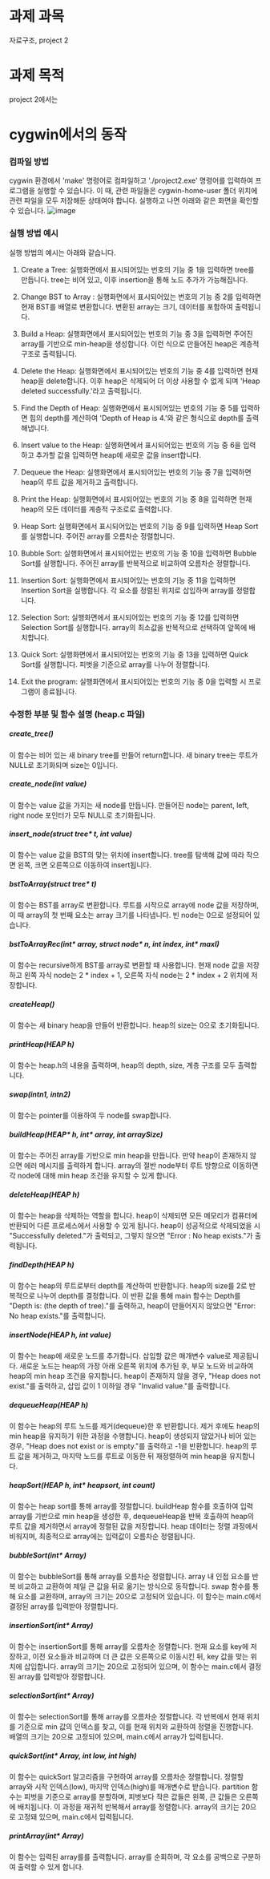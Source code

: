 # 과제 과목
자료구조, project 2

# 과제 목적
project 2에서는 

# cygwin에서의 동작
### 컴파일 방법
cygwin 환경에서 'make' 명령어로 컴파일하고 './project2.exe' 명령어를 입력하여 프로그램을 실행할 수 있습니다. 이 때, 관련 파일들은 cygwin-home-user 폴더 위치에 관련 파일을 모두 저장해둔 상태여야 합니다. 실행하고 나면 아래와 같은 화면을 확인할 수 있습니다.
![image](https://github.com/user-attachments/assets/aa5a7d30-fb27-411c-bc25-e78eab889f5b)


### 실행 방법 예시
실행 방법의 예시는 아래와 같습니다.

1. Create a Tree: 실행화면에서 표시되어있는 번호의 기능 중 1을 입력하면 tree를 만듭니다. tree는 비어 있고, 이후 insertion을 통해 노드 추가가 가능해집니다.

2. Change BST to Array : 실행화면에서 표시되어있는 번호의 기능 중 2를 입력하면 현재 BST를 배열로 변환합니다. 변환된 array는 크기, 데이터를 포함하여 출력됩니다.

3. Build a Heap: 실행화면에서 표시되어있는 번호의 기능 중 3을 입력하면 주어진 array를 기반으로 min-heap을 생성합니다. 이런 식으로 만들어진 heap은 계층적 구조로 출력됩니다.

4. Delete the Heap: 실행화면에서 표시되어있는 번호의 기능 중 4를 입력하면 현재 heap을 delete합니다. 이후 heap은 삭제되어 더 이상 사용할 수 없게 되며 'Heap deleted successfully.'라고 출력됩니다.

5. Find the Depth of Heap: 실행화면에서 표시되어있는 번호의 기능 중 5를 입력하면 힙의 depth를 계산하여 'Depth of Heap is 4.'와 같은 형식으로 depth를 출력해냅니다.

6. Insert value to the Heap: 실행화면에서 표시되어있는 번호의 기능 중 6을 입력하고 추가할 값을 입력하면 heap에 새로운 값을 insert합니다.

7. Dequeue the Heap: 실행화면에서 표시되어있는 번호의 기능 중 7을 입력하면 heap의 루트 값을 제거하고 출력합니다.

8. Print the Heap: 실행화면에서 표시되어있는 번호의 기능 중 8을 입력하면 현재 heap의 모든 데이터를 계층적 구조로로 출력합니다.

9. Heap Sort: 실행화면에서 표시되어있는 번호의 기능 중 9를 입력하면 Heap Sort를 실행합니다. 주어진 array를 오름차순 정렬합니다.

10. Bubble Sort: 실행화면에서 표시되어있는 번호의 기능 중 10을 입력하면 Bubble Sort를 실행합니다. 주어진 array를 반복적으로 비교하여 오름차순 정렬합니다.

11. Insertion Sort: 실행화면에서 표시되어있는 번호의 기능 중 11을 입력하면 Insertion Sort을 실행합니다. 각 요소를 정렬된 위치로 삽입하며 array를 정렬합니다.

12. Selection Sort: 실행화면에서 표시되어있는 번호의 기능 중 12를 입력하면 Selection Sort를 실행합니다. array의 최소값을 반복적으로 선택하여 앞쪽에 배치합니다.

13. Quick Sort: 실행화면에서 표시되어있는 번호의 기능 중 13을 입력하면 Quick Sort를 실행합니다. 피벗을 기준으로 array를 나누어 정렬합니다.

14. Exit the program: 실행화면에서 표시되어있는 번호의 기능 중 0을 입력할 시 프로그램이 종료됩니다.


### 수정한 부분 및 함수 설명 (heap.c 파일)

##### create_tree()
이 함수는 비어 있는 새 binary tree를 만들어 return합니다. 새 binary tree는 루트가 NULL로 초기화되며 size는 0입니다.

##### create_node(int value)
이 함수는 value 값을 가지는 새 node를 만듭니다. 만들어진 node는 parent, left, right node 포인터가 모두 NULL로 초기화됩니다.

##### insert_node(struct tree* t, int value)
이 함수는 value 값을 BST의 맞는 위치에 insert합니다. tree를 탐색해 값에 따라 작으면 왼쪽, 크면 오른쪽으로 이동하여 insert됩니다.

##### bstToArray(struct tree* t)
이 함수는 BST를 array로 변환합니다. 루트를 시작으로 array에 node 값을 저장하며, 이 때 array의 첫 번째 요소는 array 크기를 나타냅니다. 빈 node는 0으로 설정되어 있습니다.

##### bstToArrayRec(int* array, struct node* n, int index, int* maxI)
이 함수는 recursive하게 BST를 array로 변환할 때 사용합니다. 현재 node 값을 저장하고 왼쪽 자식 node는 2 * index + 1, 오른쪽 자식 node는 2 * index + 2 위치에 저장합니다.

##### createHeap()
이 함수는 새 binary heap을 만들어 반환합니다. heap의 size는 0으로 초기화됩니다.

##### printHeap(HEAP h)
이 함수는 heap.h의 내용을 출력하며, heap의 depth, size, 계층 구조를 모두 출력합니다. 

##### swap(int*n1, int*n2)
이 함수는 pointer를 이용하여 두 node를 swap합니다. 

##### buildHeap(HEAP* h, int* array, int arraySize)
이 함수는 주어진 array를 기반으로 min heap을 만듭니다. 만약 heap이 존재하지 않으면 에러 메시지를 출력하게 합니다. array의 절반 node부터 루트 방향으로 이동하면 각 node에 대해 min heap 조건을 유지할 수 있게 합니다. 

##### deleteHeap(HEAP h)
이 함수는 heap을 삭제하는 역할을 합니다. heap이 삭제되면 모든 메모리가 컴퓨터에 반환되어 다른 프로세스에서 사용할 수 있게 됩니다. heap이 성공적으로 삭제되었을 시 "Successfully deleted."가 출력되고, 그렇지 않으면 "Error : No heap exists."가 출력됩니다.

##### findDepth(HEAP h)
이 함수는 heap의 루트로부터 depth를 계산하여 반환합니다. heap의 size를 2로 반복적으로 나누어 depth를 결정합니다. 이 반환 값을 통해 main 함수는 Depth를 "Depth is: (the depth of tree)."를 출력하고, heap이 만들어지지 않았으면 "Error: No heap exists."를 출력합니다.

##### insertNode(HEAP h, int value)
이 함수는 heap에 새로운 노드를 추가합니다. 삽입할 값은 매개변수 value로 제공됩니다. 새로운 노드는 heap의 가장 아래 오른쪽 위치에 추가된 후, 부모 노드와 비교하여 heap의 min heap 조건을 유지합니다. heap이 존재하지 않을 경우, "Heap does not exist."를 출력하고, 삽입 값이 1 이하일 경우 "Invalid value."를 출력합니다.

##### dequeueHeap(HEAP h)
이 함수는 heap의 루트 노드를 제거(dequeue)한 후 반환합니다. 제거 후에도 heap의 min heap을 유지하기 위한 과정을 수행합니다. heap이 생성되지 않았거나 비어 있는 경우, "Heap does not exist or is empty."를 출력하고 -1을 반환합니다. heap의 루트 값을 제거하고, 마지막 노드를 루트로 이동한 뒤 재정렬하여 min heap을 유지합니다.

##### heapSort(HEAP h, int* heapsort, int count)
이 함수는 heap sort를 통해 array를 정렬합니다. buildHeap 함수를 호출하여 입력 array를 기반으로 min heap을 생성한 후, dequeueHeap을 반복 호출하여 heap의 루트 값을 제거하면서 array에 정렬된 값을 저장합니다. heap 데이터는 정렬 과정에서 비워지며, 최종적으로 array에는 입력값이 오름차순 정렬됩니다.

##### bubbleSort(int* Array)
이 함수는 bubbleSort를 통해 array를 오름차순 정렬합니다. array 내 인접 요소를 반복 비교하고 교환하여 제일 큰 값을 뒤로 옮기는 방식으로 동작합니다. swap 함수를 통해 요소를 교환하며, array의 크기는 20으로 고정되어 있습니다. 이 함수는 main.c에서 결정된 array를 입력받아 정렬합니다.

##### insertionSort(int* Array)
이 함수는 insertionSort를 통해 array를 오름차순 정렬합니다. 현재 요소를 key에 저장하고, 이전 요소들과 비교하며 더 큰 값은 오른쪽으로 이동시킨 뒤, key 값을 맞는 위치에 삽입합니다. array의 크기는 20으로 고정되어 있으며, 이 함수는 main.c에서 결정된 array를 입력받아 정렬합니다. 

##### selectionSort(int* Array)
이 함수는 selectionSort를 통해 array를 오름차순 정렬합니다. 각 반복에서 현재 위치를 기준으로 min 값의 인덱스를 찾고, 이를 현재 위치와 교환하여 정렬을 진행합니다. 배열의 크기는 20으로 고정되어 있으며, main.c에서 array가 입력됩니다. 

##### quickSort(int* Array, int low, int high)
이 함수는 quickSort 알고리즘을 구현하여 array를 오름차순 정렬합니다. 정렬할 array와 시작 인덱스(low), 마지막 인덱스(high)를 매개변수로 받습니다. partition 함수는 피벗을 기준으로 array를 분할하며, 피벗보다 작은 값들은 왼쪽, 큰 값들은 오른쪽에 배치됩니다. 이 과정을 재귀적 반복해서 array를 정렬합니다. array의 크기는 20으로 고정돼 있으며, main.c에서 입력됩니다. 

##### printArray(int* Array)
이 함수는 입력된 array를를 출력합니다. array를 순회하며, 각 요소를 공백으로 구분하여 출력할 수 있게 합니다.






